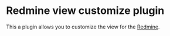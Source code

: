 Redmine view customize plugin
===========================

This a plugin allows you to customize the view for the [Redmine](http://www.redmine.org).
